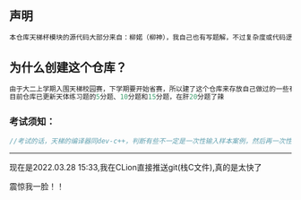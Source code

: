 ## 声明

```c++
本仓库天梯杯模块的源代码大部分来自：柳婼（柳神），我自己也有写题解，不过复杂度或代码逻辑还是简洁性上，没有柳神来得高效的话，我会选择放她的代码，我真的很感谢她，通过阅读她的题解，让我自己写代码的能力提升很多~
```



## 为什么创建这个仓库？

```c++
由于大二上学期入围天梯校园赛，下学期要开始省赛，所以建了这个仓库来存放自己做过的一些有意思的题目和资料，方便复习
目前仓库已更新天体练习题的5分题、10分题和15分题，在肝20分题了辣
```



### 考试须知：

```c++
//考试的话，天梯的编译器同dev-c++，判断有些不一定是一次性输入样本案例，然后再一次性输出全部结果的，最终结果正确即可
```
---

现在是2022.03.28 15:33,我在CLion直接推送git(栈C文件),真的是太快了

震惊我一脸！！